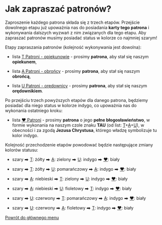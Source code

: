 # Jak zapraszać patronów?
Zaproszenie każdego patrona składa się z trzech etapów. Przejście dowolnego etapu już upoważnia nas do posiadania **karty tego patrona** i wykonywania dalszych wyzwań z nim związanych dla tego etapu. Aby zapraszać patronów musimy posiadać status w kolorze co najmniej <span class="status status-gray">szarym</span>!

Etapy zapraszania patronów (kolejność wykonywania jest dowolna):
- lista [<span class="status status-list"><span class="status status-yellow">T</span> Patroni - opiekunowie</span>](patroni_opiekunowie.md) - prosimy **patrona**, aby stał się naszym **opiekunem**,

- lista [<span class="status status-list"><span class="status status-blue">A</span> Patroni - obrońcy</span>](patroni_obroncy.md) - prosimy **patrona**, aby stał się naszym **obrońcą**,

- lista [<span class="status status-list"><span class="status status-red">U</span> Patroni - orędownicy</span>](patroni_oredownicy.md) - prosimy **patrona**, aby stał się naszym **orędownikiem**.

Po przejściu trzech powyższych etapów dla danego patrona, będziemy posiadać dla niego status w kolorze <span class="status status-indigo">indygo</span>, co upoważnia nas do wykonania ostatniego kroku:
- lista [<span class="status status-list"><span class="status status-white">♥</span> Patroni</span>](patroni.md) - prosimy **patrona** o jego **pełne błogosławieństwo**, w formie wykonania na naszym czole znaku **TAU** (od list: [<span class="status status-yellow">T</span>](patroni_opiekunowie.md)+[<span class="status status-blue">A</span>](patroni_obroncy.md)+[<span class="status status-red">U</span>](patroni_oredownicy.md)), w obecności i za zgodą **Jezusa Chrystusa**, którego władzę symbolizuje tu kolor <span class="status status-indigo">indygo</span>.

Kolejność przechodzenie etapów powodować będzie następujące zmiany kolorów statusu:
- <span class="status status-gray">szary</span> ⮕ [<span class="status status-yellow">T</span>](patroni_opiekunowie.md): <span class="status status-yellow">żółty</span> ⮕ [<span class="status status-blue">A</span>](patroni_obroncy.md): <span class="status status-green">zielony</span> ⮕ [<span class="status status-red">U</span>](patroni_oredownicy.md): <span class="status status-indigo">indygo</span> ⮕ [<span class="status status-white">♥</span>](patroni.md): <span class="status status-white">biały</span>

- <span class="status status-gray">szary</span> ⮕ [<span class="status status-yellow">T</span>](patroni_opiekunowie.md): <span class="status status-yellow">żółty</span> ⮕ [<span class="status status-red">U</span>](patroni_oredownicy.md): <span class="status status-orange">pomarańczowy</span> ⮕ [<span class="status status-blue">A</span>](patroni_obroncy.md): <span class="status status-indigo">indygo</span> ⮕ [<span class="status status-white">♥</span>](patroni.md): <span class="status status-white">biały</span>

- <span class="status status-gray">szary</span> ⮕ [<span class="status status-blue">A</span>](patroni_obroncy.md): <span class="status status-blue">niebieski</span> ⮕ [<span class="status status-yellow">T</span>](patroni_opiekunowie.md): <span class="status status-green">zielony</span> ⮕ [<span class="status status-red">U</span>](patroni_oredownicy.md): <span class="status status-indigo">indygo</span> ⮕ [<span class="status status-white">♥</span>](patroni.md): <span class="status status-white">biały</span>

- <span class="status status-gray">szary</span> ⮕ [<span class="status status-blue">A</span>](patroni_obroncy.md): <span class="status status-blue">niebieski</span> ⮕ [<span class="status status-red">U</span>](patroni_oredownicy.md): <span class="status status-violet">fioletowy</span> ⮕ [<span class="status status-yellow">T</span>](patroni_opiekunowie.md): <span class="status status-indigo">indygo</span> ⮕ [<span class="status status-white">♥</span>](patroni.md): <span class="status status-white">biały</span>

- <span class="status status-gray">szary</span> ⮕ [<span class="status status-red">U</span>](patroni_oredownicy.md): <span class="status status-red">czerwony</span> ⮕ [<span class="status status-yellow">T</span>](patroni_opiekunowie.md): <span class="status status-orange">pomarańczowy</span> ⮕ [<span class="status status-blue">A</span>](patroni_obroncy.md): <span class="status status-indigo">indygo</span> ⮕ [<span class="status status-white">♥</span>](patroni.md): <span class="status status-white">biały</span>

- <span class="status status-gray">szary</span> ⮕ [<span class="status status-red">U</span>](patroni_oredownicy.md): <span class="status status-red">czerwony</span> ⮕ [<span class="status status-blue">A</span>](patroni_obroncy.md): <span class="status status-violet">fioletowy</span> ⮕ [<span class="status status-yellow">T</span>](patroni_opiekunowie.md): <span class="status status-indigo">indygo</span> ⮕ [<span class="status status-white">♥</span>](patroni.md): <span class="status status-white">biały</span>

[Powrót do głównego menu](index.md)
